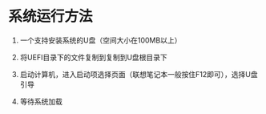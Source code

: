 # 系统运行方法

1. 一个支持安装系统的U盘（空间大小在100MB以上）

2. 将UEFI目录下的文件复制到复制到U盘根目录下

3. 启动计算机，进入启动项选择页面（联想笔记本一般按住F12即可），选择U盘引导
4. 等待系统加载

